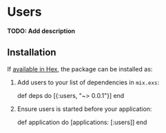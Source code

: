 # Users

**TODO: Add description**

## Installation

If [available in Hex](https://hex.pm/docs/publish), the package can be installed as:

  1. Add users to your list of dependencies in `mix.exs`:

        def deps do
          [{:users, "~> 0.0.1"}]
        end

  2. Ensure users is started before your application:

        def application do
          [applications: [:users]]
        end

